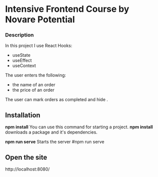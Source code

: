 # Intensive Frontend Course by Novare Potential

### Description
In this project I use React Hooks: 
  - useState
  - useEffect
  - useContext

The user enters the following:
  - the name of an order
  - the price of an order

The user can mark orders as completed and hide .

## Installation

**npm install**
You can use this command for starting a project.
__npm install__ downloads a package and it's dependencies.

**npm run serve**
Starts the server
#npm run serve

## Open the site
http://localhost:8080/
